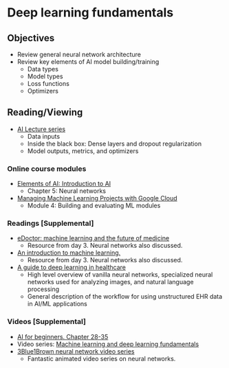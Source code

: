 # Deep learning fundamentals
## Objectives
- Review general neural network architecture
- Review key elements of AI model building/training
  - Data types
  - Model types
  - Loss functions
  - Optimizers
## Reading/Viewing
- [AI Lecture series](http://intranet.mayo.edu/charlie/department-medicine-rst/ai-informatics/ai-informatics-training-resources/)
  - Data inputs
  - Inside the black box: Dense layers and dropout regularization
  - Model outputs, metrics, and optimizers
### Online course modules
- [Elements of AI: Introduction to AI](https://course.elementsofai.com/)
  - Chapter 5: Neural networks
- [Managing Machine Learning Projects with Google Cloud](https://www.coursera.org/learn/machine-learning-business-professionals)
  - Module 4: Building and evaluating ML modules
### Readings [Supplemental]  
- [eDoctor: machine learning and the future of medicine](https://onlinelibrary.wiley.com/doi/10.1111/joim.12822)
  - Resource from day 3. Neural networks also discussed.
- [An introduction to machine learning.](https://www.ncbi.nlm.nih.gov/pmc/articles/PMC7189875/)
  - Resource from day 3. Neural networks also discussed.
- [A guide to deep learning in healthcare](https://pubmed.ncbi.nlm.nih.gov/30617335/)
  - High level overview of vanilla neural networks, specialized neural networks used for analyzing images, and natural language processing
  - General description of the workflow for using unstructured EHR data in AI/ML applications
### Videos [Supplemental]
- [AI for beginners. Chapter 28-35](https://www.youtube.com/watch?v=JMUxmLyrhSk&t=12992s)
- Video series: [Machine learning and deep learning fundamentals](https://www.youtube.com/playlist?list=PLZbbT5o_s2xq7LwI2y8_QtvuXZedL6tQU)
- [3Blue1Brown neural network video series](https://www.youtube.com/playlist?list=PLZHQObOWTQDNU6R1_67000Dx_ZCJB-3pi)
  - Fantastic animated video series on neural networks.